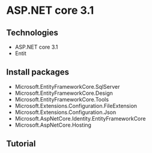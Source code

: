 # ASP.NET core 3.1 
## Technologies
- ASP.NET core 3.1
- Entit
## Install packages
- Microsoft.EntityFrameworkCore.SqlServer
- Microsoft.EntityFrameworkCore.Design
- Microsoft.EntityFrameworkCore.Tools
- Microsoft.Extensions.Configuration.FileExtension
- Microsoft.Extensions.Configuration.Json
- Microsoft.AspNetCore.Identity.EntityFrameworkCore
- Microsoft.AspNetCore.Hosting
## Tutorial